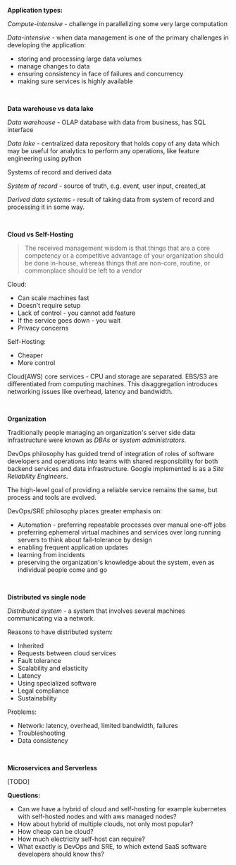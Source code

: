 **Application types:**

*Compute-intensive -* challenge in parallelizing some very large computation

*Data-intensive -* when data management is one of the primary challenges in developing the application:

- storing and processing large data volumes
- manage changes to data
- ensuring consistency in face of failures and concurrency
- making sure services is highly available

<br/>

**Data warehouse vs data lake**

*Data warehouse -* OLAP database with data from business, has SQL interface

*Data lake* - centralized data repository that holds copy of any data which may be useful for analytics to perform any operations, like feature engineering using python

Systems of record and derived data

*System of record -* source of truth, e.g. event, user input, created_at

*Derived data systems -* result of taking data from system of record and processing it in some way.

<br/>

**Cloud vs Self-Hosting**

> The received management wisdom is that things that are a core competency or a competitive advantage of your organization should be done in-house, whereas things that are non-core, routine, or commonplace should be left to a vendor
> 

Cloud:
- Can scale machines fast
- Doesn’t require setup
- Lack of control - you cannot add feature
- If the service goes down - you wait
- Privacy concerns

Self-Hosting:
- Cheaper
- More control

Cloud(AWS) core services - CPU and storage are separated. EBS/S3 are differentiated from computing machines. This disaggregation introduces networking issues like overhead, latency and bandwidth.

<br/>

**Organization**

Traditionally people managing an organization's server side data infrastructure were known as *DBAs* or *system administrators*.

DevOps philosophy has guided trend of integration of roles of software developers and operations into teams with shared responsibility for both backend services and data infrastructure. Google implemented is as a *Site Reliability Engineers*.

The high-level goal of providing a reliable service remains the same, but process and tools are evolved.

DevOps/SRE philosophy places greater emphasis on:
- Automation - preferring repeatable processes over manual one-off jobs
- preferring ephemeral virtual machines and services over long running servers to think about fail-tolerance by design
- enabling frequent application updates
- learning from incidents
- preserving the organization's knowledge about the system, even as individual people come and go

<br/>

**Distributed vs single node**

*Distributed system* - a system that involves several machines communicating via a network.

Reasons to have distributed system:
- Inherited
- Requests between cloud services
- Fault tolerance
- Scalability and elasticity
- Latency
- Using specialized software
- Legal compliance
- Sustainability

Problems:
- Network: latency, overhead, limited bandwidth, failures
- Troubleshooting
- Data consistency

<br/>

**Microservices and Serverless**

[TODO]

**Questions:**
- Can we have a hybrid of cloud and self-hosting for example kubernetes with self-hosted nodes and with aws managed nodes?
- How about hybrid of multiple clouds, not only most popular?
- How cheap can be cloud? 
- How much electricity self-host can require?
- What exactly is DevOps and SRE, to which extend SaaS software developers should know this?